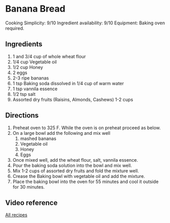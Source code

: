 # Banana Bread

Cooking Simplicity: 9/10
Ingredient availability: 9/10
Equipment: Baking oven required. 

## Ingredients
1. 1 and 3/4 cup of whole wheat flour
1. 1/4 cup Vegetable oil
1. 1/2 cup Honey
1. 2 eggs
1. 2-3 ripe bananas
1. 1 tsp Baking soda dissolved in 1/4 cup of warm water
1. 1 tsp vannila essence
1. 1/2 tsp salt
1. Assorted dry fruits (Raisins, Almonds, Cashews) 1-2 cups

## Directions
1. Preheat oven to 325 F. While the oven is on preheat proceed as below.
1. On a large bowl add the following and mix well
    1. mashed bananas
    1. Vegetable oil
    1. Honey
    1. Eggs
1. Once mixed well, add the wheat flour, salt, vannila essence.
1. Pour the baking soda solution into the bowl and mix well.
1. Mix 1-2 cups of assorted dry fruits and fold the mixture well.
1. Crease the Baking bowl with vegetable oil and add the mixture.
1. Place the baking bowl into the oven for 55 minutes and cool it outside for 30 minutes.

## Video reference
[All recipes](https://www.youtube.com/watch?v=WDuWi4fFYm8)
